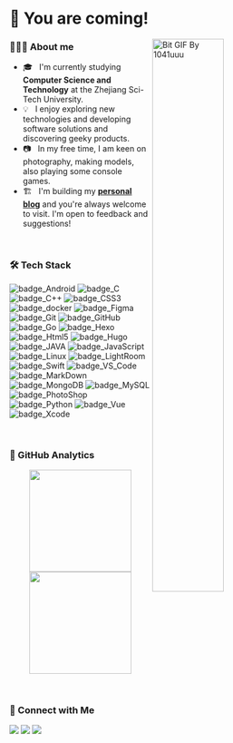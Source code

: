 <h1>👋 You are coming!</h1>
<!-- <img alt="👋" src="./assets/Hand%20Wave.gif" width='40' align="left"/><h2>Hey there! I'm FreanJa</h2> -->

<!-- 
**FreanJa/FreanJA** is a ✨ _special_ ✨ repository because its `README.md` (this file) appears on your GitHub profile.

Here are some ideas to get you started:

- 🔭 I’m currently working on ...
- 🌱 I’m currently learning ...
- 👯 I’m looking to collaborate on ...
- 🤔 I’m looking for help with ...
- 💬 Ask me about ...
- 📫 How to reach me: ...
- 😄 Pronouns: ...
- ⚡ Fun fact: ... -->

[<img alt="Bit GIF By 1041uuu" src="https://pic.freanja.cn/images/2022/02/18/tumblr_59c0e667f30db3876e806391b1ad1f46_762266ba_500.gif" width="50%" align="right" />](https://www.tumblr.com/blog/view/1041uuu)

### 🧑🏻‍💻&nbsp;About me

- 🎓 &nbsp; I'm currently studying **Computer Science and Technology** at the Zhejiang Sci-Tech University.
- 💡 &nbsp; I enjoy exploring new technologies and developing software solutions and discovering geeky products.
- 📷 &nbsp; In my free time, I am keen on photography, making models, also playing some console games.
- 🏗 &nbsp; I'm building my **[personal blog](https://blog.freanja.cn)** and you're always welcome to visit. I'm open to feedback and suggestions!
</br>

### 🛠&nbsp;Tech Stack
![badge_Android](https://img.shields.io/badge/-Android-D4E5EF?style=flat&logo=android&logoColor=ffffff)
![badge_C](https://img.shields.io/badge/-C-A8B9CC?style=flat&logo=c&logoColor=ffffff)
![badge_C++](https://img.shields.io/badge/-C++-00599C?style=flat&logo=c%2B%2B&logoColor=ffffff)
![badge_CSS3](https://img.shields.io/badge/-CSS3-1572B6?style=flat&logo=css3&logoColor=ffffff)
![badge_docker](https://img.shields.io/badge/-Docker-2496ED?style=flat&logo=docker&logoColor=ffffff)
![badge_Figma](https://img.shields.io/badge/-Figma-47848F?style=flat&logo=figma&logoColor=ffffff)
![badge_Git](http://img.shields.io/badge/-Git-F05032?style=flat&logo=git&logoColor=ffffff)
![badge_GitHub](http://img.shields.io/badge/-GitHub-181717?style=flat&logo=github&logoColor=ffffff)
![badge_Go](https://img.shields.io/badge/-Go-00ADD8?style=flat&logo=go&logoColor=ffffff)
![badge_Hexo](https://img.shields.io/badge/-Hexo-E10098?style=flat&logo=hexo&logoColor=ffffff)
![badge_Html5](https://img.shields.io/badge/-HTML5-E34F26?style=flat&logo=html5&logoColor=ffffff)
![badge_Hugo](https://img.shields.io/badge/-Hugo-FF4088?style=flat&logo=hugo&logoColor=ffffff)
![badge_JAVA](https://img.shields.io/badge/-Java-007396?style=flat&logo=java&logoColor=ffffff)
![badge_JavaScript](https://img.shields.io/badge/-JavaScript-F7DF1E?style=flat&logo=javascript&logoColor=000000)
![badge_Linux](https://img.shields.io/badge/-Linux-FCC624?style=flat&logo=linux&logoColor=000000)
![badge_LightRoom](https://img.shields.io/badge/-LightRoom-2C2D72?style=flat&logo=AdobeLightroom&logoColor=ffffff)
![badge_Swift](https://img.shields.io/badge/-Swift-FA7343?style=flat&logo=swift&logoColor=ffffff)
![badge_VS_Code](http://img.shields.io/badge/-VS%20Code-007ACC?style=flat&logo=visual%20studio%20code&logoColor=ffffff)
![badge_MarkDown](https://img.shields.io/badge/-MarkDown-CC6699?style=flat&logo=Markdown&logoColor=ffffff)
![badge_MongoDB](https://img.shields.io/badge/-MongoDB-47A248?style=flat&logo=mongodb&logoColor=ffffff)
![badge_MySQL](https://img.shields.io/badge/-MySQL-4479A1?style=flat&logo=mysql&logoColor=ffffff)
![badge_PhotoShop](https://img.shields.io/badge/-PhotoShop-663399?style=flat&logo=AdobePhotoshop&logoColor=ffffff)
![badge_Python](https://img.shields.io/badge/-Python-3776AB?style=flat&logo=python&logoColor=ffffff)
![badge_Vue](https://img.shields.io/badge/-Vue.js-4FC08D?style=flat&logo=Vue.js&logoColor=ffffff)
![badge_Xcode](https://img.shields.io/badge/-Xcode-41CD52?style=flat&logo=xcode&logoColor=ffffff)

</br>

### 📡&nbsp;GitHub Analytics
<p align="center">
<a href="https://github.com/FreanJa">
  <img height="180em" src="https://github-readme-stats-eight-theta.vercel.app/api?username=FreanJa&show_icons=true&theme=tokyonight&include_all_commits=true&count_private=true"/>
  <img height="180em" src="https://github-readme-stats-eight-theta.vercel.app/api/top-langs/?username=FreanJa&layout=compact&langs_count=8&theme=tokyonight" />
</a>
</p>

</br>

### 💫&nbsp;Connect with Me

[<img src="https://img.shields.io/badge/MyBlog-blog.freanja.cn-critical?style=flat&logo=about.me&logoColor=3498db">](https://blog.freanja.cn)&nbsp;[<img src="https://img.shields.io/badge/Email-freanja.l@gmail.com-critical?style=flat&logo=Gmail&logoColor=3498db">](mailto:freanja.l@gmail.com)&nbsp;[<img src="https://img.shields.io/badge/Github-FreanJa-critical?style=flat&logo=github&logoColor=3498db">](https://www.github.com/freanja)


